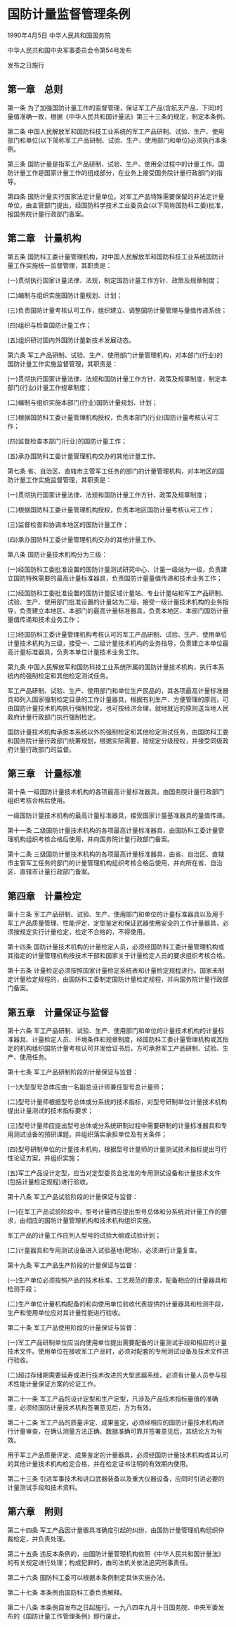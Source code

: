 # 国防计量监督管理条例

1990年4月5日 中华人民共和国国务院

中华人民共和国中央军事委员会令第54号发布

发布之日施行

<!-- INFO END -->

## 第一章　总则

第一条 为了加强国防计量工作的监督管理，保证军工产品(含航天产品，下同)的量值准确一致，根据《中华人民共和国计量法》第三十三条的规定，制定本条例。

第二条 中国人民解放军和国防科技工业系统的军工产品研制、试验、生产、使用部门和单位(以下简称军工产品研制、试验、生产、使用部门和单位)必须执行本条例。

第三条 国防计量是指军工产品研制、试验、生产、使用全过程中的计量工作。国防计量工作是国家计量工作的组成部分，在业务上接受国务院计量行政部门的指导。

第四条 国防计量实行国家法定计量单位。对军工产品特殊需要保留的非法定计量单位，由主管部门提出，经国防科学技术工业委员会(以下简称国防科工委)批准，报国务院计量行政部门备案。

## 第二章　计量机构

第五条 国防科工委计量管理机构，对中国人民解放军和国防科技工业系统国防计量工作实施统一监督管理，其职责是：

(一)贯彻执行国家计量法律、法规，制定国防计量工作方针、政策及规章制度；

(二)编制与组织实施国防计量规划、计划；

(三)负责国防计量考核认可工作，组织建立、调整国防计量管理与量值传递系统；

(四)组织与检查国防计量工作；

(五)组织研讨国内外国防计量新技术发展动态。

第六条 军工产品研制、试验、生产、使用部门计量管理机构，对本部门(行业)的国防计量工作实施监督管理，其职责是：

(一)贯彻执行国家计量法律、法规和国防计量工作方针、政策及规章制度，制定本部门(行业)计量工作规章制度；

(二)编制与组织实施本部门(行业)国防计量规划、计划；

(三)根据国防科工委计量管理机构授权，负责本部门(行业)国防计量考核认可工作；

(四)监督检查本部门(行业)的国防计量工作；

(五)承办国防科工委计量管理机构交办的其他计量工作。

第七条 省、自治区、直辖市主管军工任务的部门的计量管理机构，对本地区的国防计量工作实施监督管理，其职责是：

(一)贯彻执行国家计量法律、法规和国防计量工作方针、政策及规章制度；

(二)根据国防科工委计量管理机构授权，负责本地区国防计量考核认可工作；

(三)监督检查和协调本地区的国防计量工作；

(四)承办国防科工委计量管理机构交办的其他计量工作。

第八条 国防计量技术机构分为三级：

(一)经国防科工委批准设置的国防计量测试研究中心、计量一级站为一级，负责建立国防特殊需要的最高计量标准器具，负责国防计量量值传递和技术业务工作；

(二)经国防科工委批准设置的国防计量区域计量站、专业计量站和军工产品研制、试验、生产、使用部门批准设置的计量站为二级，接受一级计量技术机构的业务指导，负责建立本地区、本部门的最高计量标准器具，负责本地区、本部门国防计量量值传递和技术业务工作；

(三)经国防科工委计量管理机构考核认可的军工产品研制、试验、生产、使用单位计量技术机构为三级，接受一、二级计量技术机构的业务指导，负责建立本单位最高计量标准器具，负责本单位计量技术业务工作。

第九条 中国人民解放军和国防科技工业系统所属的国防计量技术机构，执行本系统内的强制检定和其他检定测试任务。

军工产品研制、试验、生产、使用部门和单位生产民品的，其各项最高计量标准器具和列入国家强制检定目录的工作计量器具，根据有利生产、方便管理的原则，可由国防计量技术机构执行强制检定，也可按经济合理，就地就近的原则送当地人民政府计量行政部门执行强制检定。

国防计量技术机构承担本系统以外的强制检定和其他检定测试任务，由国防科工委和国务院计量行政部门统筹规划，根据实际需要，按规定分级授权，并接受同级政府计量行政部门的监督。

## 第三章　计量标准

第十条 一级国防计量技术机构的各项最高计量标准器具，由国务院计量行政部门组织考核合格后使用。

一级国防计量技术机构的最高计量标准器具，接受国家计量基准器具的量值传递。

第十一条 二级国防计量技术机构的各项最高计量标准器具，由国防科工委计量管理机构组织考核合格后使用，并向国务院计量行政部门备案。

第十二条 三级国防计量技术机构的各项最高计量标准器具，由省、自治区、直辖市主管军工任务的部门的计量管理机构组织考核合格后使用，并向所在省、自治区、直辖市计量行政部门备案。

## 第四章　计量检定

第十三条 军工产品研制、试验、生产、使用部门和单位的计量标准器具以及用于军工产品质量管理、性能评定、定型鉴定和保证武器使用安全的工作计量器具，必须按规定实行计量检定，检定不合格的，不得使用。

第十四条 国防计量技术机构的计量检定人员，必须经国防科工委计量管理机构或其指定的计量管理机构按技术干部和国家关于计量检定人员的要求组织考核合格。

第十五条 计量检定必须按照国家计量检定系统表和计量检定规程进行。国家未制定计量检定规程的，由国防科工委制定国防计量检定规程，并向国务院计量行政部门备案。

## 第五章　计量保证与监督

第十六条 军工产品研制、试验、生产、使用部门和单位的计量技术机构的计量标准器具、计量检定人员、环境条件和规章制度，经国防科工委计量管理机构或其指定的机构组织国防计量考核认可并发给证书后，方可承担军工产品研制、试验、生产、使用任务。

第十七条 军工产品研制阶段的计量保证与监督：

(一)大型型号总体应由一名副总设计师兼任型号总计量师；

(二)型号计量师根据型号总体或分系统的技术指标，对型号研制单位计量技术机构提出计量测试的技术指标要求；

(三)型号计量师应提出型号总体或分系统研制过程中需要研制的计量标准器具和专用测试设备的预研课题，并组织落实承担单位及有关条件；

(四)型号研制单位的计量技术机构，根据型号计量师的计量测试技术指标提出可行性论证方案，并组织实施；

(五)军工产品设计定型，应当对定型委员会批准的专用测试设备和计量技术文件(包括计量检定规程)进行验收。

第十八条 军工产品试验阶段的计量保证与监督：

(一)在军工产品试验阶段中，型号计量师应提出型号总体和分系统对计量工作的要求，由相应的国防计量管理机构和技术机构组织实施。

军工产品的计量工作应列入型号的试验大纲或试验计划；

(二)计量器具和专用测试设备进入试验基地(靶场)，必须进行计量复查。

第十九条 军工产品生产阶段的计量保证与监督：

(一)生产单位必须按照产品的技术标准、工艺规范的要求，配备相应的计量器具和检测手段；

(二)生产单位计量机构配备的和向使用单位验收代表提供的计量器具和检测手段，生产和使用单位应对其计量性能进行验收。

第二十条 军工产品使用阶段的计量保证与监督：

(一)军工产品研制单位应当向使用单位提出需要配备的计量测试手段和相应的计量技术文件。使用单位在接收军工产品时，必须对配套的专用测试设备及技术文件进行验收。

(二)超过存储期需要延寿或进行技术改进的大型武器系统，必须有计量人员参与技术性能计量保证方案的论证工作。

第二十一条 军工产品的设计定型和生产定型，凡涉及产品技术指标量值的准确度，必须经国防计量技术机构签署意见后，方为有效。

第二十二条 军工产品的质量评定、成果鉴定，必须经相应的国防计量技术机构进行计量审查，在确认测量方法正确、数据准确可靠并签署意见后，其结论方为有效。

用于军工产品质量评定、成果鉴定的计量器具，必须经国防计量技术机构或其认可的其他计量技术机构检定合格，并在检定证书注明的有效期内使用。

第二十三条 引进军事技术和进口武器装备以及重大仪器设备，应同时引进必要的计量测试手段和技术资料。

## 第六章　附则

第二十四条 军工产品因计量器具准确度引起的纠纷，由国防计量管理机构组织仲裁检定，并负责处理。

第二十五条 违反本条例的，由国防计量管理机构依照《中华人民共和国计量法》的有关规定进行处理；构成犯罪的，由司法机关依法追究刑事责任。

第二十六条 国防科工委可以根据本条例制定具体实施办法。

第二十七条 本条例由国防科工委负责解释。

第二十八条 本条例自发布之日起施行。一九八四年九月十日国务院、中央军委发布的《国防计量工作管理条例》即行废止。